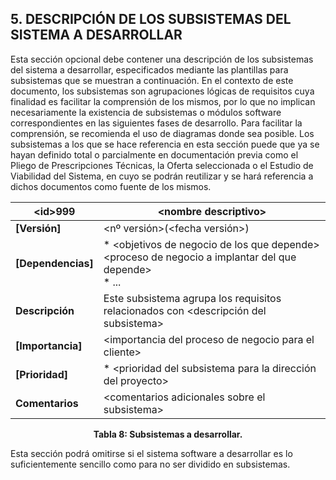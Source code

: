 ## 5. DESCRIPCIÓN DE LOS SUBSISTEMAS DEL SISTEMA A DESARROLLAR
Esta sección opcional debe contener una descripción de los subsistemas del sistema a desarrollar, especificados mediante las plantillas para subsistemas que se muestran
a continuación. En el contexto de este documento, los subsistemas son agrupaciones lógicas de requisitos cuya finalidad es facilitar la comprensión de los mismos,
por lo que no implican necesariamente la existencia de subsistemas o módulos software correspondientes en las siguientes fases de desarrollo. Para facilitar la comprensión,
se recomienda el uso de diagramas donde sea posible.
Los subsistemas a los que se hace referencia en esta sección puede que ya se hayan definido total o parcialmente en documentación previa como el Pliego de Prescripciones Técnicas,
la Oferta seleccionada o el Estudio de Viabilidad del Sistema, en cuyo se podrán reutilizar y se hará referencia a dichos documentos como fuente de los mismos.

| **\<id>999** | \<nombre descriptivo> |
| -- | -- |
| **[Versión]** | <nº versión>(<fecha versión>) |
| **[Dependencias]** | * \<objetivos de negocio de los que depende> <br> \<proceso de negocio a implantar del que depende> <br> * ... |
| **Descripción** | Este subsistema agrupa los requisitos relacionados con <descripción del subsistema> |
| **[Importancia]** | \<importancia del proceso de negocio para el cliente> |
| **[Prioridad]** | * \<prioridad del subsistema para la dirección del proyecto> |
| **Comentarios** | \<comentarios adicionales sobre el subsistema> |

<p align="center"> <b>Tabla 8: Subsistemas a desarrollar.</b> <br> </p>

Esta sección podrá omitirse si el sistema software a desarrollar es lo suficientemente sencillo como para no ser dividido en subsistemas.
